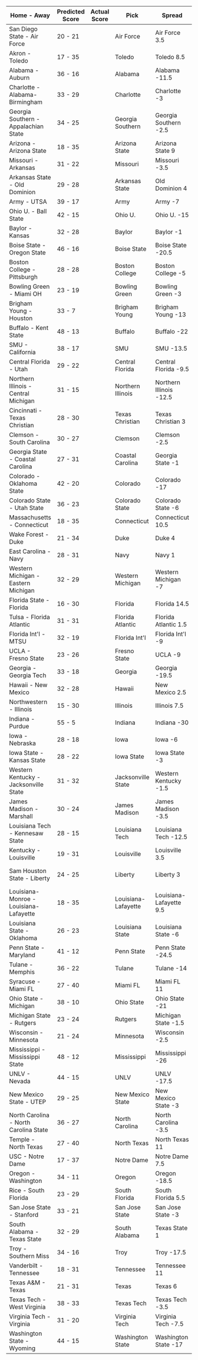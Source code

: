 Home - Away | Predicted Score | Actual Score | Pick | Spread | ATS Pick | O/U | O/U Pick
--- | --- | --- | --- | --- | --- | --- | ---
San Diego State - Air Force | 20 - 21 |  | Air Force | Air Force 3.5 | San Diego State | 43.5 | Under
Akron - Toledo | 17 - 35 |  | Toledo | Toledo 8.5 | Toledo | 49 | Over
Alabama - Auburn | 36 - 16 |  | Alabama | Alabama -11.5 | Alabama | 52 | Over
Charlotte - Alabama-Birmingham | 33 - 29 |  | Charlotte | Charlotte -3 | Charlotte | 60.5 | Over
Georgia Southern - Appalachian State | 34 - 25 |  | Georgia Southern | Georgia Southern -2.5 | Georgia Southern | 62.5 | Under
Arizona - Arizona State | 18 - 35 |  | Arizona State | Arizona State 9 | Arizona State | 53.5 | Under
Missouri - Arkansas | 31 - 22 |  | Missouri | Missouri -3.5 | Missouri | 54.5 | Under
Arkansas State - Old Dominion | 29 - 28 |  | Arkansas State | Old Dominion 4 | Arkansas State | 58.5 | Under
Army - UTSA | 39 - 17 |  | Army | Army -7 | Army | 54.5 | Over
Ohio U. - Ball State | 42 - 15 |  | Ohio U. | Ohio U. -15 | Ohio U. | 52.5 | Over
Baylor - Kansas | 32 - 28 |  | Baylor | Baylor -1 | Baylor | 61.5 | Under
Boise State - Oregon State | 46 - 16 |  | Boise State | Boise State -20.5 | Boise State | 57 | Over
Boston College - Pittsburgh | 28 - 28 |  | Boston College | Boston College -5 | Pittsburgh | 48.5 | Over
Bowling Green - Miami OH | 23 - 19 |  | Bowling Green | Bowling Green -3 | Bowling Green | 42 | Over
Brigham Young - Houston | 33 - 7 |  | Brigham Young | Brigham Young -13 | Brigham Young | 41 | Under
Buffalo - Kent State | 48 - 13 |  | Buffalo | Buffalo -22 | Buffalo | 49 | Over
SMU - California | 38 - 17 |  | SMU | SMU -13.5 | SMU | 57 | Under
Central Florida - Utah | 29 - 22 |  | Central Florida | Central Florida -9.5 | Utah | 47.5 | Over
Northern Illinois - Central Michigan | 31 - 15 |  | Northern Illinois | Northern Illinois -12.5 | Northern Illinois | 45 | Over
Cincinnati - Texas Christian | 28 - 30 |  | Texas Christian | Texas Christian 3 | Cincinnati | 58 | Over
Clemson - South Carolina | 30 - 27 |  | Clemson | Clemson -2.5 | Clemson | 49 | Over
Georgia State - Coastal Carolina | 27 - 31 |  | Coastal Carolina | Georgia State -1 | Coastal Carolina | 55.5 | Over
Colorado - Oklahoma State | 42 - 20 |  | Colorado | Colorado -17 | Colorado | 64.5 | Under
Colorado State - Utah State | 36 - 23 |  | Colorado State | Colorado State -6 | Colorado State | 58.5 | Over
Massachusetts - Connecticut | 18 - 35 |  | Connecticut | Connecticut 10.5 | Connecticut | 49.5 | Over
Wake Forest - Duke | 21 - 34 |  | Duke | Duke 4 | Duke | 53.5 | Over
East Carolina - Navy | 28 - 31 |  | Navy | Navy 1 | Navy | 56 | Over
Western Michigan - Eastern Michigan | 32 - 29 |  | Western Michigan | Western Michigan -7 | Eastern Michigan | 57 | Over
Florida State - Florida | 16 - 30 |  | Florida | Florida 14.5 | Florida State | 45.5 | Over
Tulsa - Florida Atlantic | 31 - 31 |  | Florida Atlantic | Florida Atlantic 1.5 | Tulsa | 57 | Over
Florida Int'l - MTSU | 32 - 19 |  | Florida Int'l | Florida Int'l -9 | Florida Int'l | 52 | Under
UCLA - Fresno State | 23 - 26 |  | Fresno State | UCLA -9 | Fresno State | 46.5 | Over
Georgia - Georgia Tech | 33 - 18 |  | Georgia | Georgia -19.5 | Georgia Tech | 54 | Under
Hawaii - New Mexico | 32 - 28 |  | Hawaii | New Mexico 2.5 | Hawaii | 61 | Under
Northwestern - Illinois | 15 - 30 |  | Illinois | Illinois 7.5 | Illinois | 44 | Over
Indiana - Purdue | 55 - 5 |  | Indiana | Indiana -30 | Indiana | 56.5 | Over
Iowa - Nebraska | 28 - 18 |  | Iowa | Iowa -6 | Iowa | 39.5 | Over
Iowa State - Kansas State | 28 - 22 |  | Iowa State | Iowa State -3 | Iowa State | 51 | Under
Western Kentucky - Jacksonville State | 31 - 32 |  | Jacksonville State | Western Kentucky -1.5 | Jacksonville State | 60.5 | Over
James Madison - Marshall | 30 - 24 |  | James Madison | James Madison -3.5 | James Madison | 52.5 | Over
Louisiana Tech - Kennesaw State | 28 - 15 |  | Louisiana Tech | Louisiana Tech -12.5 | Louisiana Tech | 42 | Over
Kentucky - Louisville | 19 - 31 |  | Louisville | Louisville 3.5 | Louisville | 48.5 | Over
Sam Houston State - Liberty | 24 - 25 |  | Liberty | Liberty 3 | Sam Houston State | 47.5 | Over
Louisiana-Monroe - Louisiana-Lafayette | 18 - 35 |  | Louisiana-Lafayette | Louisiana-Lafayette 9.5 | Louisiana-Lafayette | 48.5 | Over
Louisiana State - Oklahoma | 26 - 23 |  | Louisiana State | Louisiana State -6 | Oklahoma | 47 | Over
Penn State - Maryland | 41 - 12 |  | Penn State | Penn State -24.5 | Penn State | 50 | Over
Tulane - Memphis | 36 - 22 |  | Tulane | Tulane -14 | Memphis | 56.5 | Over
Syracuse - Miami FL | 27 - 40 |  | Miami FL | Miami FL 11 | Miami FL | 67.5 | Under
Ohio State - Michigan | 38 - 10 |  | Ohio State | Ohio State -21 | Ohio State | 43 | Over
Michigan State - Rutgers | 23 - 24 |  | Rutgers | Michigan State -1.5 | Rutgers | 47.5 | Under
Wisconsin - Minnesota | 21 - 24 |  | Minnesota | Wisconsin -2.5 | Minnesota | 42.5 | Over
Mississippi - Mississippi State | 48 - 12 |  | Mississippi | Mississippi -26 | Mississippi | 61 | Under
UNLV - Nevada | 44 - 15 |  | UNLV | UNLV -17.5 | UNLV | 55 | Over
New Mexico State - UTEP | 29 - 25 |  | New Mexico State | New Mexico State -3 | New Mexico State | 51.5 | Over
North Carolina - North Carolina State | 36 - 27 |  | North Carolina | North Carolina -3.5 | North Carolina | 55.5 | Over
Temple - North Texas | 27 - 40 |  | North Texas | North Texas 11 | North Texas | 64.5 | Over
USC - Notre Dame | 17 - 37 |  | Notre Dame | Notre Dame 7.5 | Notre Dame | 51 | Over
Oregon - Washington | 34 - 11 |  | Oregon | Oregon -18.5 | Oregon | 50.5 | Under
Rice - South Florida | 23 - 29 |  | South Florida | South Florida 5.5 | South Florida | 53 | Under
San Jose State - Stanford | 33 - 21 |  | San Jose State | San Jose State -3 | San Jose State | 56 | Under
South Alabama - Texas State | 32 - 29 |  | South Alabama | Texas State 1 | South Alabama | 60.5 | Over
Troy - Southern Miss | 34 - 16 |  | Troy | Troy -17.5 | Southern Miss | 48.5 | Over
Vanderbilt - Tennessee | 18 - 31 |  | Tennessee | Tennessee 11 | Tennessee | 48.5 | Over
Texas A&M - Texas | 21 - 31 |  | Texas | Texas 6 | Texas | 48.5 | Over
Texas Tech - West Virginia | 38 - 33 |  | Texas Tech | Texas Tech -3.5 | Texas Tech | 64.5 | Over
Virginia Tech - Virginia | 31 - 20 |  | Virginia Tech | Virginia Tech -7.5 | Virginia Tech | 48.5 | Over
Washington State - Wyoming | 44 - 15 |  | Washington State | Washington State -17 | Washington State | 58.5 | Over
